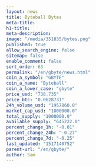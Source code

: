 ```yaml
---
layout: news
title: Byteball Bytes
meta-title: 
h1-title: 
meta-description: 
image: "/media/351835/bytes.png"
published: true
allow_search_engine: false
sitemap: false
enable_comment: false
sort_order: 63
permalink: "/en/gbyte/news.html"
coin_a_symbol: "GBYTE"
coin_a_name: "Byteball"
coin_a_lower_case: "gbyte"
price_usd: "738.735"
price_btc: "0.0628731"
24h_volume_usd: "1957860.0"
market_cap_usd: "1000000.0"
total_supply: "1000000.0"
available_supply: "645222.0"
percent_change_1h: "-0.01"
percent_change_24h: "-0.27"
percent_change_7d: "-0.25"
last_updated: "1517140752"
parent-url: "/en/gbyte/"
author: Sam
---
```


